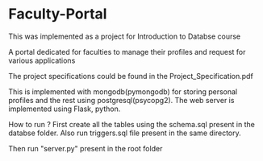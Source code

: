 # Faculty-Portal
This was implemented as a project for Introduction to Databse course

A portal dedicated for faculties to manage their profiles and request for various applications

The project specifications could be found in the Project_Specification.pdf

This is implemented with mongodb(pymongodb) for storing personal  profiles and the rest using postgresql(psycopg2). The web server is implemented using Flask, python.

How to run ?
First create all the tables using the schema.sql present in the databse folder. Also run triggers.sql file present in the same directory.

Then run "server.py" present in the root folder